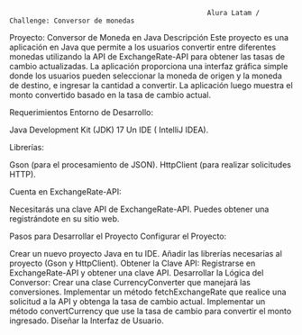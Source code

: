                                                      Alura Latam / Challenge: Conversor de monedas

Proyecto: Conversor de Moneda en Java
Descripción
Este proyecto es una aplicación en Java que permite a los usuarios convertir entre diferentes monedas utilizando la API de ExchangeRate-API para obtener las tasas de cambio actualizadas. La aplicación proporciona una interfaz gráfica simple donde los usuarios pueden seleccionar la moneda de origen y la moneda de destino, e ingresar la cantidad a convertir. La aplicación luego muestra el monto convertido basado en la tasa de cambio actual.

Requerimientos
Entorno de Desarrollo:

Java Development Kit (JDK) 17
Un IDE ( IntelliJ IDEA).

Librerías:

Gson (para el procesamiento de JSON).
HttpClient (para realizar solicitudes HTTP).

Cuenta en ExchangeRate-API:

Necesitarás una clave API de ExchangeRate-API. Puedes obtener una registrándote en su sitio web.

Pasos para Desarrollar el Proyecto
Configurar el Proyecto:

Crear un nuevo proyecto Java en tu IDE.
Añadir las librerías necesarias al proyecto (Gson y HttpClient).
Obtener la Clave API:
Registrarse en ExchangeRate-API y obtener una clave API.
Desarrollar la Lógica del Conversor:
Crear una clase CurrencyConverter que manejará las conversiones.
Implementar un método fetchExchangeRate que realice una solicitud a la API y obtenga la tasa de cambio actual.
Implementar un método convertCurrency que use la tasa de cambio para convertir el monto ingresado.
Diseñar la Interfaz de Usuario.













                                                    
